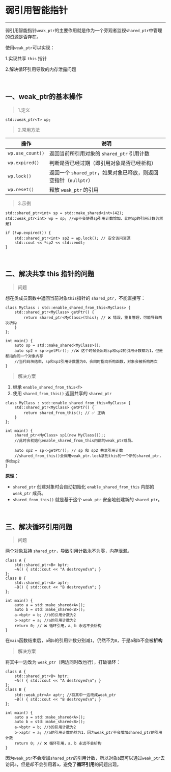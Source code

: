 # 弱引用智能指针

---

弱引用智能指针`weak_ptr`的主要作用就是作为一个旁观者监视`shared_ptr`中管理的资源是否存在。

使用`weak_ptr`可以实现：

1.实现共享 `this` 指针

2.解决循环引用导致的内存泄露问题

<br>

## 一、weak_ptr的基本操作

> 1.定义

```
std::weak_ptr<T> wp;
```

> 2.常用方法

| 操作             | 说明                                                         |
| ---------------- | ------------------------------------------------------------ |
| `wp.use_count()` | 返回当前所引用对象的 `shared_ptr` 引用计数                   |
| `wp.expired()`   | 判断是否已经过期（即引用对象是否已经析构）                   |
| `wp.lock()`      | 返回一个 `shared_ptr`，如果对象已释放，则返回空指针（`nullptr`） |
| `wp.reset()`     | 释放 `weak_ptr` 的引用                                       |

> 3.示例

```clike
std::shared_ptr<int> sp = std::make_shared<int>(42);
std::weak_ptr<int> wp = sp; //wp不会使得sp引用计数增加，此时sp的引用计数仍然是1

if (!wp.expired()) {
    std::shared_ptr<int> sp2 = wp.lock(); // 安全访问资源
    std::cout << *sp2 << std::endl;
}
```

<br>

## 二、解决共享 this 指针的问题

> 问题

想在类成员函数中返回当前对象`this`指针的 `shared_ptr`，不能直接写：

```clike
class MyClass : std::enable_shared_from_this<MyClass> {
    std::shared_ptr<MyClass> getPtr() {
        return shared_ptr<MyClass>(this); // ❌ 错误，重复管理，可能导致两次析构
    }
};

int main() {
    auto sp = std::make_shared<MyClass>();
    auto sp2 = sp->getPtr(); //❌ 这个时候会出现sp和sp2的引用计数都为1，但是都指向同一个对象内存
    //当代码块结束，sp和sp2引用计数置为0，会同时指向析构函数，对象会被析构两次
}
```

> 解决方案

1. 继承 `enable_shared_from_this<T>`
2. 使用 `shared_from_this()` 返回共享的 `shared_ptr`

```clike
class MyClass : std::enable_shared_from_this<MyClass> {
    std::shared_ptr<MyClass> getPtr() {
        return shared_from_this(); // ✅ 正确
    }
};

int main() {
    shared_ptr<MyClass> sp1(new MyClass());; 
    //此时会初始化enable_shared_from_this内部的weak_ptr成员。
    
    auto sp2 = sp->getPtr(); // sp 和 sp2 共享引用计数
    //shared_from_this()会调用weak_ptr.lock拿到this的一个新的shared_ptr，传给sp2
}
```

**原理：**

- `shared_ptr` 创建对象时会自动初始化 `enable_shared_from_this` 内部的 `weak_ptr` 成员。
- `shared_from_this()` 就是基于这个 `weak_ptr` 安全地创建新的 `shared_ptr`。

<br>

## 三、解决循环引用问题

>  问题

两个对象互持 `shared_ptr`，导致引用计数永不为零，内存泄漏。

```clike
class A {
    std::shared_ptr<B> bptr;
    ~A() { std::cout << "A destroyed\n"; }
};
class B {
    std::shared_ptr<A> aptr;
    ~B() { std::cout << "B destroyed\n"; }
};

int main() {
    auto a = std::make_shared<A>();
    auto b = std::make_shared<B>();
    a->bptr = b; //b的引用计数为2
    b->aptr = a; //a的引用计数为2
    return 0; // ❌ 循环引用，a、b 永远不会析构
}
```

在`main`函数结束后，`a`和`b`的引用计数分别减`1`，仍然不为`0`，于是a和b不会被**析构**

> 解决方案

将其中一边改为 `weak_ptr`（两边同时改也行），打破循环：

```clike
class A {
    std::shared_ptr<B> bptr;
    ~A() { std::cout << "A destroyed\n"; }
};
class B {
    std::weak_ptr<A> aptr; //将其中一边改成weak_ptr
    ~B() { std::cout << "B destroyed\n"; }
};

int main() {
    auto a = std::make_shared<A>();
    auto b = std::make_shared<B>();
    a->bptr = b; //b的引用计数为2
    b->aptr = a; //a的引用计数仍然为1，因为weak_ptr不会增加shared_ptr的引用计数
    return 0; // ❌ 循环引用，a、b 永远不会析构
}
```

因为`weak_ptr`不会增加`shared_ptr`的引用计数，所以对象`b`既可以通过`weak_ptr`去访问`a`，但是却不会引用着`a`，避免了**循环引用**的问题出现。

